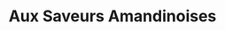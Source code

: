 ---
title: "Aux Saveurs Amandinoises"
url: /saint-amand-longpre/aux-saveurs-amandinoises/
shop: Bäckerei
---